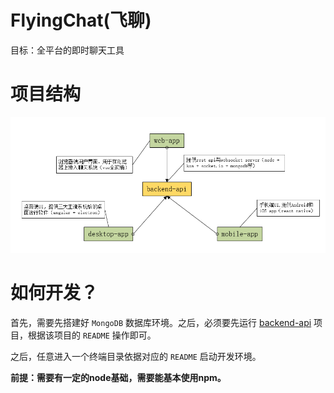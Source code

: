 # FlyingChat(飞聊)

目标：全平台的即时聊天工具

# 项目结构

![项目结构](docs/_images/structure.png)

# 如何开发？

首先，需要先搭建好 `MongoDB` 数据库环境。之后，必须要先运行 [backend-api](backend-api) 项目，根据该项目的 `README` 操作即可。

之后，任意进入一个终端目录依据对应的 `README` 启动开发环境。

**前提：需要有一定的node基础，需要能基本使用npm。**
